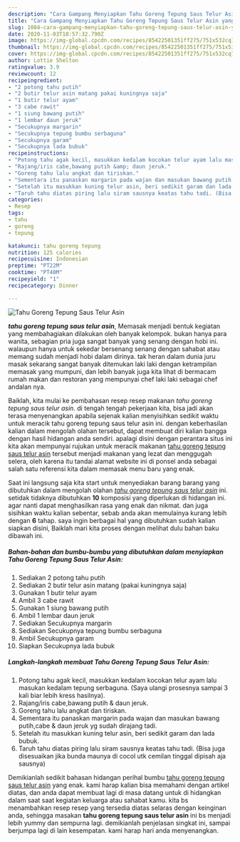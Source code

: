 ```yaml
---
description: "Cara Gampang Menyiapkan Tahu Goreng Tepung Saus Telur Asin yang Bikin Ngiler"
title: "Cara Gampang Menyiapkan Tahu Goreng Tepung Saus Telur Asin yang Bikin Ngiler"
slug: 1084-cara-gampang-menyiapkan-tahu-goreng-tepung-saus-telur-asin-yang-bikin-ngiler
date: 2020-11-03T18:57:32.790Z
image: https://img-global.cpcdn.com/recipes/85422501351ff275/751x532cq70/tahu-goreng-tepung-saus-telur-asin-foto-resep-utama.jpg
thumbnail: https://img-global.cpcdn.com/recipes/85422501351ff275/751x532cq70/tahu-goreng-tepung-saus-telur-asin-foto-resep-utama.jpg
cover: https://img-global.cpcdn.com/recipes/85422501351ff275/751x532cq70/tahu-goreng-tepung-saus-telur-asin-foto-resep-utama.jpg
author: Lottie Shelton
ratingvalue: 3.9
reviewcount: 12
recipeingredient:
- "2 potong tahu putih"
- "2 butir telur asin matang pakai kuningnya saja"
- "1 butir telur ayam"
- "3 cabe rawit"
- "1 siung bawang putih"
- "1 lembar daun jeruk"
- "Secukupnya margarin"
- "Secukupnya tepung bumbu serbaguna"
- "Secukupnya garam"
- "Secukupnya lada bubuk"
recipeinstructions:
- "Potong tahu agak kecil, masukkan kedalam kocokan telur ayam lalu masukan kedalam tepung serbaguna. (Saya ulangi prosesnya sampai 3 kali biar lebih kress hasilnya)."
- "Rajang/iris cabe,bawang putih &amp; daun jeruk."
- "Goreng tahu lalu angkat dan tiriskan."
- "Sementara itu panaskan margarin pada wajan dan masukan bawang putih,cabe &amp; daun jeruk yg sudah dirajang tadi."
- "Setelah itu masukkan kuning telur asin, beri sedikit garam dan lada bubuk."
- "Taruh tahu diatas piring lalu siram sausnya keatas tahu tadi. (Bisa juga disesuaikan jika bunda maunya di cocol utk cemilan tinggal dipisah aja sausnya)"
categories:
- Resep
tags:
- tahu
- goreng
- tepung

katakunci: tahu goreng tepung 
nutrition: 125 calories
recipecuisine: Indonesian
preptime: "PT22M"
cooktime: "PT40M"
recipeyield: "1"
recipecategory: Dinner

---
```



![Tahu Goreng Tepung Saus Telur Asin](https://img-global.cpcdn.com/recipes/85422501351ff275/751x532cq70/tahu-goreng-tepung-saus-telur-asin-foto-resep-utama.jpg)

<b><i>tahu goreng tepung saus telur asin</i></b>, Memasak menjadi bentuk kegiatan yang membahagiakan dilakukan oleh banyak kelompok. bukan hanya para wanita, sebagian pria juga sangat banyak yang senang dengan hobi ini. walaupun hanya untuk sekedar bersenang senang dengan sahabat atau memang sudah menjadi hobi dalam dirinya. tak heran dalam dunia juru masak sekarang sangat banyak ditemukan laki laki dengan ketrampilan memasak yang mumpuni, dan lebih banyak juga kita lihat di bermacam rumah makan dan restoran yang mempunyai chef laki laki sebagai chef andalan nya.

Baiklah, kita mulai ke pembahasan resep resep makanan <i>tahu goreng tepung saus telur asin</i>. di tengah tengah pekerjaan kita, bisa jadi akan terasa menyenangkan apabila sejenak kalian menyisihkan sedikit waktu untuk meracik tahu goreng tepung saus telur asin ini. dengan keberhasilan kalian dalam mengolah olahan tersebut, dapat membuat diri kalian bangga dengan hasil hidangan anda sendiri. apalagi disini dengan perantara situs ini kita akan mempunyai rujukan untuk meracik makanan <u>tahu goreng tepung saus telur asin</u> tersebut menjadi makanan yang lezat dan menggugah selera, oleh karena itu tandai alamat website ini di ponsel anda sebagai salah satu referensi kita dalam memasak menu baru yang enak.




Saat ini langsung saja kita start untuk menyediakan barang barang yang dibutuhkan dalam mengolah olahan <u><i>tahu goreng tepung saus telur asin</i></u> ini. setidak tidaknya dibutuhkan <b>10</b> komposisi yang diperlukan di hidangan ini. agar nanti dapat menghasilkan rasa yang enak dan nikmat. dan juga sisihkan waktu kalian sebentar, sebab anda akan memulainya kurang lebih dengan <b>6</b> tahap. saya ingin berbagai hal yang dibutuhkan sudah kalian siapkan disini, Baiklah mari kita proses dengan melihat dulu bahan baku dibawah ini.

<!--inarticleads1-->

##### Bahan-bahan dan bumbu-bumbu yang dibutuhkan dalam menyiapkan Tahu Goreng Tepung Saus Telur Asin:

1. Sediakan 2 potong tahu putih
1. Sediakan 2 butir telur asin matang (pakai kuningnya saja)
1. Gunakan 1 butir telur ayam
1. Ambil 3 cabe rawit
1. Gunakan 1 siung bawang putih
1. Ambil 1 lembar daun jeruk
1. Sediakan Secukupnya margarin
1. Sediakan Secukupnya tepung bumbu serbaguna
1. Ambil Secukupnya garam
1. Siapkan Secukupnya lada bubuk




<!--inarticleads2-->

##### Langkah-langkah membuat Tahu Goreng Tepung Saus Telur Asin:

1. Potong tahu agak kecil, masukkan kedalam kocokan telur ayam lalu masukan kedalam tepung serbaguna. (Saya ulangi prosesnya sampai 3 kali biar lebih kress hasilnya).
1. Rajang/iris cabe,bawang putih &amp; daun jeruk.
1. Goreng tahu lalu angkat dan tiriskan.
1. Sementara itu panaskan margarin pada wajan dan masukan bawang putih,cabe &amp; daun jeruk yg sudah dirajang tadi.
1. Setelah itu masukkan kuning telur asin, beri sedikit garam dan lada bubuk.
1. Taruh tahu diatas piring lalu siram sausnya keatas tahu tadi. (Bisa juga disesuaikan jika bunda maunya di cocol utk cemilan tinggal dipisah aja sausnya)




Demikianlah sedikit bahasan hidangan perihal bumbu <u>tahu goreng tepung saus telur asin</u> yang enak. kami harap kalian bisa memahami dengan artikel diatas, dan anda dapat membuat lagi di masa datang untuk di hidangkan dalam saat saat kegiatan keluarga atau sahabat kamu. kita bs menambahkan resep resep yang tersedia diatas selaras dengan keinginan anda, sehingga masakan <b>tahu goreng tepung saus telur asin</b> ini bs menjadi lebih yummy dan sempurna lagi. demikianlah penjelasan singkat ini, sampai berjumpa lagi di lain kesempatan. kami harap hari anda menyenangkan.
